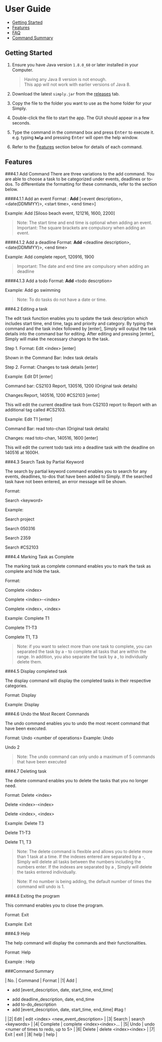 # User Guide

* [Getting Started](#getting-started)
* [Features](#features)
* [FAQ](#faq)
* [Command Summary](#command-summary)

## Getting Started

1. Ensure you have Java version `1.8.0_60` or later installed in your Computer.<br>
   > Having any Java 8 version is not enough. <br>
   This app will not work with earlier versions of Java 8.
   
2. Download the latest `simply.jar` from the [releases](../../../releases) tab.
3. Copy the file to the folder you want to use as the home folder for your Simply.
4. Double-click the file to start the app. The GUI should appear in a few seconds. 
  

5. Type the command in the command box and press <kbd>Enter</kbd> to execute it. <br>
   e.g. typing **`help`** and pressing <kbd>Enter</kbd> will open the help window. 

6. Refer to the [Features](#features) section below for details of each command.<br>


## Features

###4.1 Add Command
There are three variations to the add command. You are able to choose a task to be categorized under events, deadlines or to-dos. To differentiate the formatting for these commands, refer to the section below.

####4.1.1 Add an event
Format : **Add** [&lt;event description&gt;, &lt;date(DDMMYY)&gt;, &lt;start time&gt;, &lt;end time&gt;]

Example: Add [Siloso beach event, 121216, 1600, 2200]

>Note: The start time and end time is optional when adding an event. 
Important: The square brackets are compulsory when adding an event.

####4.1.2 Add a deadline
Format: **Add** &lt;deadline description&gt;, &lt;date(DDMMYY)&gt;, &lt;end time&gt;

Example: Add complete report, 120916, 1900

>Important: The date and end time are compulsory when adding an deadline

####4.1.3 Add a todo
Format: **Add** &lt;todo descrption&gt;

Example: Add go swimming

>Note: To do tasks do not have a date or time.

###4.2 Editing a task

The edit task function enables you to update the task description which includes start time, end time, tags and priority and category. By typing the command and the task index followed by [enter], Simply will output the task details into the command bar for editing. After editing and pressing [enter], Simply will make the necessary changes to the task.


Step 1. Format: Edit &lt;index&gt; [enter]

Shown in the Command Bar: Index task details 

Step 2. Format: Changes to task details [enter]

Example: Edit D1 [enter]

Command bar: CS2103 Report, 130516, 1200 (Original task details)

Changes:Report, 140516, 1200 #CS2103 [enter]

This will edit the current deadline task from CS2103 report to Report with an additional tag called #CS2103.

Example: Edit T1 [enter]

Command Bar: read toto-chan (Original task details)

Changes: read toto-chan, 140516, 1600 [enter]

This will edit the current todo task into a deadline task with the deadline on 140516 at 1600H.

###4.3 Search Task by Partial Keyword

The search by partial keyword command enables you to search for any events, deadlines, to-dos that have been added to Simply. If the searched task have not been entered, an error message will be shown.

Format: 

Search &lt;keyword&gt;

Example: 

Search project

Search 050316

Search 2359

Search #CS2103

###4.4 Marking Task as Complete 

The marking task as complete command enables you to mark the task as complete and hide the task.

Format: 

Complete &lt;index&gt;

Complete &lt;index&gt;-&lt;index&gt;

Complete &lt;index&gt;, &lt;index&gt;
    
Example: 
Complete T1

Complete T1-T3

Complete T1, T3

>Note: if you want to select more than one task to complete, you can separated the task by a - to complete all tasks that are within the range. In addition, you also separate the task by a , to individually delete them.

###4.5 Display completed task

The display command will display the completed tasks in their respective categories.

Format: Display

Example: Display

###4.6 Undo the Most Recent Commands

The undo command enables you to undo the most recent command that have been executed.

Format: Undo &lt;number of operations&gt;
Example: 
Undo

Undo 2

>Note: The undo command can only undo a maximum of 5 commands that have been executed

###4.7 Deleting task

The delete command enables you to delete the tasks that you no longer need.

Format: 
Delete &lt;index&gt;

Delete &lt;index&gt;-&lt;index&gt;

Delete &lt;index&gt;, &lt;index&gt; 

Example: 
Delete T3

Delete T1-T3

Delete T1, T3

>Note: The delete command is flexible and allows you to delete more than 1 task at a time. If the indexes entered are separated by a -, Simply will delete all tasks between the numbers including the numbers enter. If the indexes are separated by a , Simply will delete the tasks entered individually. 

>Note: If no number is being adding, the default number of times the command will undo is 1.

###4.8 Exiting the program

This command enables you to close the program.

Format: Exit

Example: Exit

###4.9 Help

The help command will display the commands and their functionalities.

Format: Help

Example : Help

###Command Summary

| No. | Command | Format |
|1| Add | <ul><li>add [event_description, date, start_time, end_time]</li>
<li>add deadline_description, date, end_time</li><li>add to-do_description</li>
<li>add [event_description, date, start_time, end_time] #tag !</li></ul>|
|2| Edit | edit &lt;index&gt; &lt;new_event_description&gt; |
|3| Search | search &lt;keywords&gt; |
|4| Complete | complete &lt;index&gt;&lt;index&gt;... |
|5| Undo | undo &lt;numer of times to redo, up to 5&gt; |
|6| Delete | delete &lt;index&gt;&lt;index&gt; |
|7| Exit | exit |
|8| help | help |



